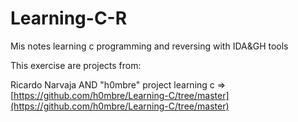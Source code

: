 # Learning-C-R
Mis notes learning c programming and reversing with IDA&GH tools 

This exercise are projects from:

Ricardo Narvaja
AND
"h0mbre" project learning c => [https://github.com/h0mbre/Learning-C/tree/master](https://github.com/h0mbre/Learning-C/tree/master)
